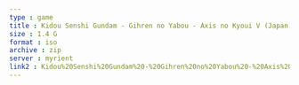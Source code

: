 ```yaml
---
type : game
title : Kidou Senshi Gundam - Gihren no Yabou - Axis no Kyoui V (Japan)
size : 1.4 G
format : iso
archive : zip
server : myrient
link2 : Kidou%20Senshi%20Gundam%20-%20Gihren%20no%20Yabou%20-%20Axis%20no%20Kyoui%20V%20%28Japan%29
---
```

